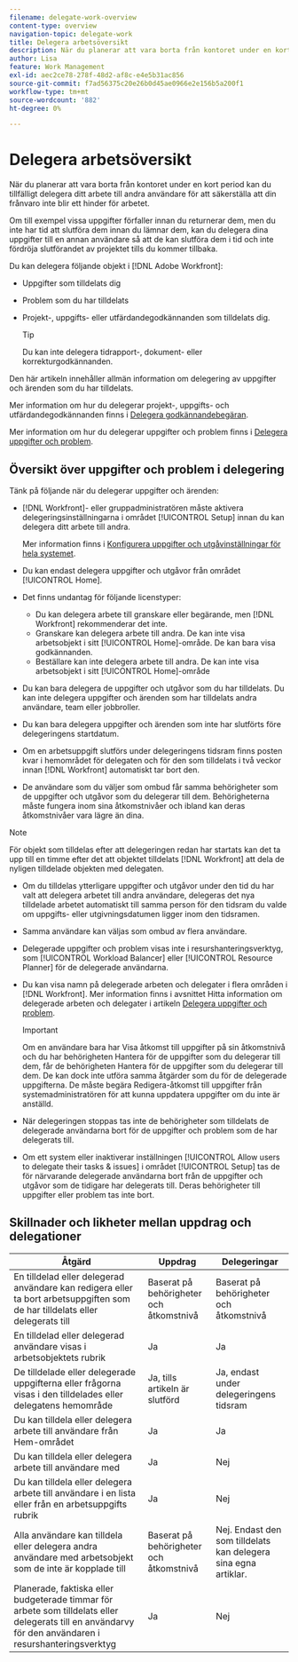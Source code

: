 ```yaml
---
filename: delegate-work-overview
content-type: overview
navigation-topic: delegate-work
title: Delegera arbetsöversikt
description: När du planerar att vara borta från kontoret under en kort period kan du tillfälligt delegera ditt arbete till andra användare för att säkerställa att din frånvaro inte blir ett hinder för arbetet.
author: Lisa
feature: Work Management
exl-id: aec2ce78-278f-48d2-af8c-e4e5b31ac856
source-git-commit: f7ad56375c20e26b0d45ae0966e2e156b5a200f1
workflow-type: tm+mt
source-wordcount: '882'
ht-degree: 0%

---
```


# Delegera arbetsöversikt

När du planerar att vara borta från kontoret under en kort period kan du tillfälligt delegera ditt arbete till andra användare för att säkerställa att din frånvaro inte blir ett hinder för arbetet.

Om till exempel vissa uppgifter förfaller innan du returnerar dem, men du inte har tid att slutföra dem innan du lämnar dem, kan du delegera dina uppgifter till en annan användare så att de kan slutföra dem i tid och inte fördröja slutförandet av projektet tills du kommer tillbaka.

Du kan delegera följande objekt i [!DNL Adobe Workfront]:

<!--
  <li data-mc-conditions="QuicksilverOrClassic.Draft mode"> <p>Projects where you are designated as the Project Owner (not yet, not for the MVP)</p> </li>
  -->

* Uppgifter som tilldelats dig
* Problem som du har tilldelats
* Projekt-, uppgifts- eller utfärdandegodkännanden som tilldelats dig.

  >[!TIP]
  >
  >   Du kan inte delegera tidrapport-, dokument- eller korrekturgodkännanden.


Den här artikeln innehåller allmän information om delegering av uppgifter och ärenden som du har tilldelats.

Mer information om hur du delegerar projekt-, uppgifts- och utfärdandegodkännanden finns i [Delegera godkännandebegäran](../../review-and-approve-work/manage-approvals/delegate-approval-requests.md).

Mer information om hur du delegerar uppgifter och problem finns i [Delegera uppgifter och problem](../../manage-work/delegate-work/how-to-delegate-work.md).

## Översikt över uppgifter och problem i delegering

Tänk på följande när du delegerar uppgifter och ärenden:

* [!DNL Workfront]- eller gruppadministratören måste aktivera delegeringsinställningarna i området [!UICONTROL Setup] innan du kan delegera ditt arbete till andra.

  Mer information finns i [Konfigurera uppgifter och utgåvinställningar för hela systemet](../../administration-and-setup/set-up-workfront/configure-system-defaults/set-task-issue-preferences.md).

* Du kan endast delegera uppgifter och utgåvor från området [!UICONTROL Home].
* Det finns undantag för följande licenstyper:

   * Du kan delegera arbete till granskare eller begärande, men [!DNL Workfront] rekommenderar det inte.
   * Granskare kan delegera arbete till andra. De kan inte visa arbetsobjekt i sitt [!UICONTROL Home]-område. De kan bara visa godkännanden.
   * Beställare kan inte delegera arbete till andra. De kan inte visa arbetsobjekt i sitt [!UICONTROL Home]-område
* Du kan bara delegera de uppgifter och utgåvor som du har tilldelats. Du kan inte delegera uppgifter och ärenden som har tilldelats andra användare, team eller jobbroller.
* Du kan bara delegera uppgifter och ärenden som inte har slutförts före delegeringens startdatum.
* Om en arbetsuppgift slutförs under delegeringens tidsram finns posten kvar i hemområdet för delegaten och för den som tilldelats i två veckor innan [!DNL Workfront] automatiskt tar bort den.
* De användare som du väljer som ombud får samma behörigheter som de uppgifter och utgåvor som du delegerar till dem. Behörigheterna måste fungera inom sina åtkomstnivåer och ibland kan deras åtkomstnivåer vara lägre än dina.

>[!NOTE]
>
>  För objekt som tilldelas efter att delegeringen redan har startats kan det ta upp till en timme efter det att objektet tilldelats [!DNL Workfront] att dela de nyligen tilldelade objekten med delegaten.

* Om du tilldelas ytterligare uppgifter och utgåvor under den tid du har valt att delegera arbetet till andra användare, delegeras det nya tilldelade arbetet automatiskt till samma person för den tidsram du valde om uppgifts- eller utgivningsdatumen ligger inom den tidsramen.
* Samma användare kan väljas som ombud av flera användare.
* Delegerade uppgifter och problem visas inte i resurshanteringsverktyg, som [!UICONTROL Workload Balancer] eller [!UICONTROL Resource Planner] för de delegerade användarna.
* Du kan visa namn på delegerade arbeten och delegater i flera områden i [!DNL Workfront]. Mer information finns i avsnittet Hitta information om delegerade arbeten och delegater i artikeln [Delegera uppgifter och problem](../delegate-work/how-to-delegate-work.md).


  >[!IMPORTANT]
  >
  >  Om en användare bara har Visa åtkomst till uppgifter på sin åtkomstnivå och du har behörigheten Hantera för de uppgifter som du delegerar till dem, får de behörigheten Hantera för de uppgifter som du delegerar till dem. De kan dock inte utföra samma åtgärder som du för de delegerade uppgifterna. De måste begära Redigera-åtkomst till uppgifter från systemadministratören för att kunna uppdatera uppgifter om du inte är anställd.

* När delegeringen stoppas tas inte de behörigheter som tilldelats de delegerade användarna bort för de uppgifter och problem som de har delegerats till.
* Om ett system eller inaktiverar inställningen [!UICONTROL Allow users to delegate their tasks & issues] i området [!UICONTROL Setup] tas de för närvarande delegerade användarna bort från de uppgifter och utgåvor som de tidigare har delegerats till. Deras behörigheter till uppgifter eller problem tas inte bort.

## Skillnader och likheter mellan uppdrag och delegationer

| Åtgärd | Uppdrag | Delegeringar |
|--------------------------------------------------------------------------------------------------------------------------------|---------------------------------------|-----------------------------------------------------|
| En tilldelad eller delegerad användare kan redigera eller ta bort arbetsuppgiften som de har tilldelats eller delegerats till | Baserat på behörigheter och åtkomstnivå | Baserat på behörigheter och åtkomstnivå |
| En tilldelad eller delegerad användare visas i arbetsobjektets rubrik | Ja | Ja |
| De tilldelade eller delegerade uppgifterna eller frågorna visas i den tilldelades eller delegatens hemområde | Ja, tills artikeln är slutförd | Ja, endast under delegeringens tidsram |
| Du kan tilldela eller delegera arbete till användare från Hem-området | Ja | Ja |
| Du kan tilldela eller delegera arbete till användare med | Ja | Nej |
| Du kan tilldela eller delegera arbete till användare i en lista eller från en arbetsuppgifts rubrik | Ja | Nej |
| Alla användare kan tilldela eller delegera andra användare med arbetsobjekt som de inte är kopplade till | Baserat på behörigheter och åtkomstnivå | Nej. Endast den som tilldelats kan delegera sina egna artiklar. |
| Planerade, faktiska eller budgeterade timmar för arbete som tilldelats eller delegerats till en användarvy för den användaren i resurshanteringsverktyg | Ja | Nej |

